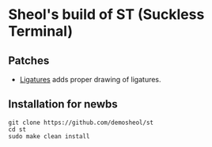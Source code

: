 # Sheol's build of ST (Suckless Terminal)

## Patches

- [Ligatures](https://st.suckless.org/patches/ligatures/) adds proper drawing of ligatures.

## Installation for newbs

```
git clone https://github.com/demosheol/st
cd st
sudo make clean install
```
